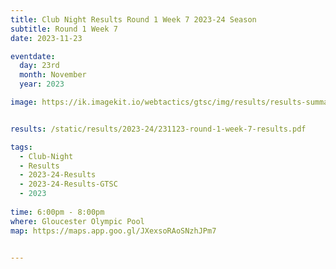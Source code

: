 ```yaml
---
title: Club Night Results Round 1 Week 7 2023-24 Season
subtitle: Round 1 Week 7
date: 2023-11-23

eventdate:
  day: 23rd
  month: November
  year: 2023

image: https://ik.imagekit.io/webtactics/gtsc/img/results/results-summary-7.jpg


results: /static/results/2023-24/231123-round-1-week-7-results.pdf

tags:
  - Club-Night
  - Results
  - 2023-24-Results
  - 2023-24-Results-GTSC
  - 2023
  
time: 6:00pm - 8:00pm
where: Gloucester Olympic Pool
map: https://maps.app.goo.gl/JXexsoRAoSNzhJPm7


---
```





